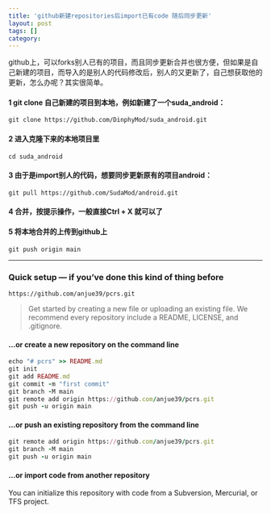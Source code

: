 ```yaml
---
title: 'github新建repositories后import已有code 随后同步更新'
layout: post
tags: []
category: 
---
```

github上，可以forks别人已有的项目，而且同步更新合并也很方便，但如果是自己新建的项目，而导入的是别人的代码修改后，别人的又更新了，自己想获取他的更新，怎么办呢？其实很简单。

#### 1 git clone 自己新建的项目到本地，例如新建了一个suda_android：
`git clone https://github.com/DinphyMod/suda_android.git`

#### 2 进入克隆下来的本地项目里
`cd suda_android`

#### 3 由于是import别人的代码，想要同步更新原有的项目android：
`git pull https://github.com/SudaMod/android.git`

#### 4 合并，按提示操作，一般直接Ctrl + X 就可以了

#### 5 将本地合并的上传到github上
`git push origin main `


---
### Quick setup — if you’ve done this kind of thing before
`https://github.com/anjue39/pcrs.git`
> Get started by creating a new file or uploading an existing file. We recommend every repository include a README, LICENSE, and .gitignore.

#### …or create a new repository on the command line
```ruby
echo "# pcrs" >> README.md
git init
git add README.md
git commit -m "first commit"
git branch -M main
git remote add origin https://github.com/anjue39/pcrs.git
git push -u origin main
```
#### …or push an existing repository from the command line
```ruby
git remote add origin https://github.com/anjue39/pcrs.git
git branch -M main
git push -u origin main
```
#### …or import code from another repository
You can initialize this repository with code from a Subversion, Mercurial, or TFS project.